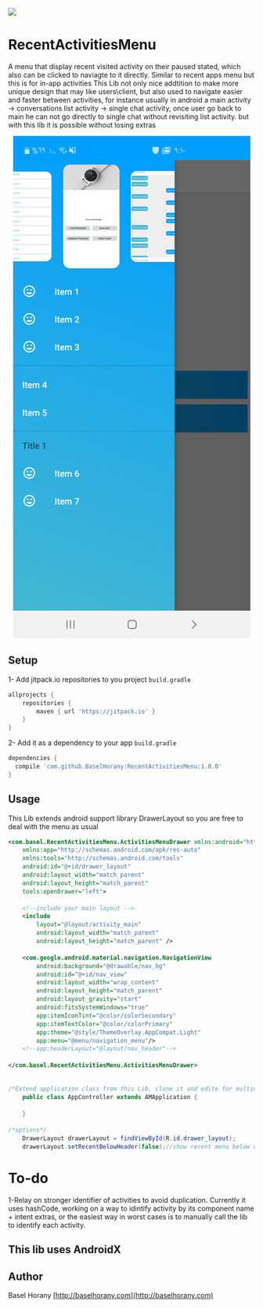 [![](https://jitpack.io/v/BaselHorany/RecentActivitiesMenu.svg)](https://jitpack.io/#BaselHorany/RecentActivitiesMenu)

# RecentActivitiesMenu
A menu that display recent visited activity on their paused stated, which also can be clicked to naviagte to it directly. Similar to recent apps menu but this is for in-app activities
This Lib not only nice addtition to make more unique design that may like users\client, but also used to navigate easier and faster between activities, for instance usually in android a main activity -> conversations list activity -> single chat activity, once user go back to main he can not go directly to single chat without revisiting list activity. but with this lib it is possible without losing extras


<p align="center">
  <img src="https://github.com/BaselHorany/RecentActivitiesMenu/blob/master/showcase.png?raw=true" />
</p>


## Setup
1- Add jitpack.io repositories to you project `build.gradle`
```groovy 
allprojects {
    repositories {
        maven { url 'https://jitpack.io' }
    }
}
```
2- Add it as a dependency to your app `build.gradle`
```groovy
dependencies {
  compile 'com.github.BaselHorany:RecentActivitiesMenu:1.0.0'
}
```

## Usage
This Lib extends android support library DrawerLayout so you are free to deal with the menu as usual 

```xml
<com.basel.RecentActivitiesMenu.ActivitiesMenuDrawer xmlns:android="http://schemas.android.com/apk/res/android"
    xmlns:app="http://schemas.android.com/apk/res-auto"
    xmlns:tools="http://schemas.android.com/tools"
    android:id="@+id/drawer_layout"
    android:layout_width="match_parent"
    android:layout_height="match_parent"
    tools:openDrawer="left">

    <!--include your main layout -->
    <include
        layout="@layout/activity_main"
        android:layout_width="match_parent"
        android:layout_height="match_parent" />

    <com.google.android.material.navigation.NavigationView
        android:background="@drawable/nav_bg"
        android:id="@+id/nav_view"
        android:layout_width="wrap_content"
        android:layout_height="match_parent"
        android:layout_gravity="start"
        android:fitsSystemWindows="true"
        app:itemIconTint="@color/colorSecondary"
        app:itemTextColor="@color/colorPrimary"
        app:theme="@style/ThemeOverlay.AppCompat.Light"
        app:menu="@menu/navigation_menu"/>
    <!--app:headerLayout="@layout/nav_header"-->

</com.basel.RecentActivitiesMenu.ActivitiesMenuDrawer>
```

```java

/*Extend application class from this Lib. clone it and edite for multidexing*/
    public class AppController extends AMApplication {
       
    }

/*options*/
    DrawerLayout drawerLayout = findViewById(R.id.drawer_layout);
    drawerLayout.setRecentBelowHeader(false);//show recent menu below drawer header if any.

```
# To-do
 1-Relay on stronger identifier of activities to avoid duplication.
   Currently it uses hashCode, working on a way to idintify activity by its component name + intent extras, or the easiest way in worst cases is to manually call the lib to identify each activity.


## This lib uses AndroidX

## Author
Basel Horany 
[http://baselhorany.com](http://baselhorany.com)

